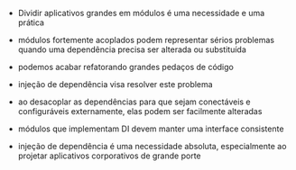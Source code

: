 -   Dividir aplicativos grandes em módulos é uma necessidade e uma prática

-   módulos fortemente acoplados podem representar sérios problemas quando uma dependência precisa ser alterada ou substituída

-   podemos acabar refatorando grandes pedaços de código

-   injeção de dependência visa resolver este problema

-   ao desacoplar as dependências para que sejam conectáveis e configuráveis externamente, elas podem ser facilmente alteradas

-   módulos que implementam DI devem manter uma interface consistente

-   injeção de dependência é uma necessidade absoluta, especialmente ao projetar aplicativos corporativos de grande porte
